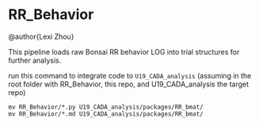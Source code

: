 # RR_Behavior

@author{Lexi Zhou}

This pipeline loads raw Bonsai RR behavior LOG into trial structures for further analysis.

run this command to integrate code to `U19_CADA_analysis` (assuming in the root folder with RR_Behavior, this repo, and U19_CADA_analysis the target repo)

```{bash}
mv RR_Behavior/*.py U19_CADA_analysis/packages/RR_bmat/
mv RR_Behavior/*.md U19_CADA_analysis/packages/RR_bmat/
```
